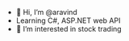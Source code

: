 - 👋 Hi, I’m @aravind
- Learning C#, ASP.NET web API
- 👀 I’m interested in stock trading

<!---
aravind5A7/aravind5A7 is a ✨ special ✨ repository because its `README.md` (this file) appears on your GitHub profile.
You can click the Preview link to take a look at your changes.
--->
